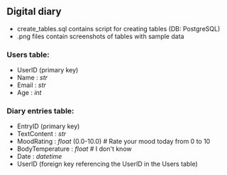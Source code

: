 ## Digital diary

* create_tables.sql contains script for creating tables (DB: PostgreSQL)
* .png files contain screenshots of tables with sample data

### Users table:
* UserID (primary key)
* Name : _str_
* Email : _str_
* Age : _int_

### Diary entries table:
* EntryID (primary key)
* TextContent : _str_
* MoodRating : _float_ (0.0-10.0) # Rate your mood today from 0 to 10
* BodyTemperature : _float_ # I don't know
* Date : _datetime_
* UserID (foreign key referencing the UserID in the Users table)

